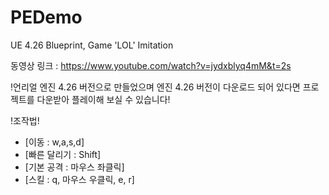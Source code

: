 # PEDemo
UE 4.26 Blueprint, Game 'LOL' Imitation

동영상 링크 : https://www.youtube.com/watch?v=jydxblyq4mM&t=2s

!언리얼 엔진 4.26 버전으로 만들었으며 엔진 4.26 버전이 다운로드 되어 있다면 프로젝트를 다운받아 플레이해 보실 수 있습니다!

!조작법!
- [이동 : w,a,s,d]
- [빠른 달리기 : Shift]
- [기본 공격 : 마우스 좌클릭]
- [스킬 : q, 마우스 우클릭, e, r]
